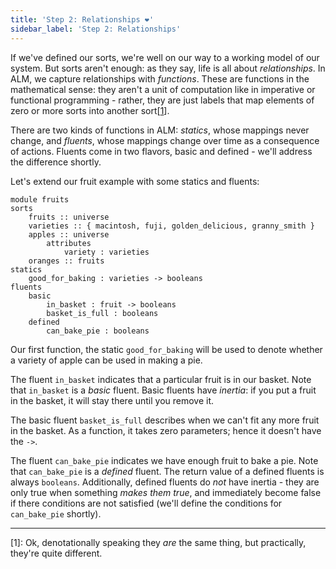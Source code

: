 ```yaml
---
title: 'Step 2: Relationships ❤️'
sidebar_label: 'Step 2: Relationships'
---
```


If we've defined our sorts, we're well on our way to a working model of our system.
But sorts aren't enough: as they say, life is all about _relationships_. In ALM, we
capture relationships with _functions_. These are functions in the mathematical sense:
they aren't a unit of computation like in imperative or functional programming - rather,
they are just labels that map elements of zero or more sorts into another sort[[1](#1)].

There are two kinds of functions in ALM: _statics_, whose mappings never change,
and _fluents_, whose mappings change over time as a consequence of actions. Fluents
come in two flavors, basic and defined - we'll address the difference shortly.

Let's extend our fruit example with some statics and fluents:
```alm
module fruits
sorts
    fruits :: universe
    varieties :: { macintosh, fuji, golden_delicious, granny_smith }
    apples :: universe
        attributes
            variety : varieties
    oranges :: fruits
statics
    good_for_baking : varieties -> booleans
fluents
    basic
        in_basket : fruit -> booleans
        basket_is_full : booleans
    defined
        can_bake_pie : booleans
```

Our first function, the static `good_for_baking` will be used to denote whether a variety
of apple can be used in making a pie.

The fluent `in_basket` indicates that a particular fruit is in our basket. Note that `in_basket`
is a _basic_ fluent. Basic fluents have _inertia_: if you put a fruit in the basket, it will stay
there until you remove it.

The basic fluent `basket_is_full` describes when we can't fit any more fruit in the basket.
As a function, it takes zero parameters; hence it doesn't have the `->`.

The fluent `can_bake_pie` indicates we have enough fruit to bake a pie. Note that `can_bake_pie`
is a _defined_ fluent. The return value of a defined fluents is always `booleans`.
Additionally, defined fluents do _not_ have inertia - they are only true when something _makes
them true_, and immediately become false if there conditions are not satisfied (we'll define the
conditions for `can_bake_pie` shortly).

----
[<a name="1">1</a>]: Ok, denotationally speaking they _are_ the same thing, but
practically, they're quite different.

